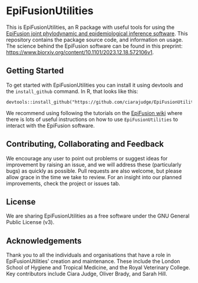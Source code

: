 # EpiFusionUtilities

This is EpiFusionUtilities, an R package with useful tools for using the [EpiFusion joint phylodynamic and epidemiological inference software](https://github.com/ciarajudge/EpiFusion). This repository contains the package source code, and information on usage. The science behind the EpiFusion software can be found in this preprint: https://www.biorxiv.org/content/10.1101/2023.12.18.572106v1.


## Getting Started

To get started with EpiFusionUtilities you can install it using devtools and the `install_github` command. In R, that looks like this: 

  ```
  devtools::install_github("https://github.com/ciarajudge/EpiFusionUtilities")
  ```

We recommend using following the tutorials on the [EpiFusion wiki](https://github.com/ciarajudge/EpiFusion/wiki) where there is lots of useful instructions on how to use `EpiFusionUtilities` to interact with the EpiFusion software.


## Contributing, Collaborating and Feedback

We encourage any user to point out problems or suggest ideas for improvement by raising an issue, and we will address these (particularly bugs) as quickly as possible. Pull requests are also welcome, but please allow grace in the time we take to review. For an insight into our planned improvements, check the project or issues tab.


## License

We are sharing EpiFusionUtilities as a free software under the GNU General Public License (v3).


## Acknowledgements
Thank you to all the individuals and organisations that have a role in EpiFusionUtilities' creation and maintenance. These include the London School of Hygiene and Tropical Medicine, and the Royal Veterinary College. Key contributors include Ciara Judge, Oliver Brady, and Sarah Hill.
